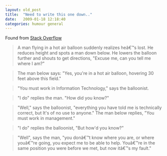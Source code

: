 ```yaml
---
layout: old_post
title:  "Need to write this one down.."
date:   2009-01-18 12:18:40 
categories: humour general 
---
```

Found from [Stack Overflow](http://stackoverflow.com/questions/234075/programmer-jokes-whats-your-best-one)

> A man flying in a hot air balloon suddenly realizes heâ€™s lost. He reduces height and spots a man down below. He lowers the balloon further and shouts to get directions, "Excuse me, can you tell me where I am?"

> The man below says: "Yes, you're in a hot air balloon, hovering 30 feet above this field."

> "You must work in Information Technology," says the balloonist.

> "I do" replies the man. "How did you know?"

> "Well," says the balloonist, "everything you have told me is technically correct, but It's of no use to anyone." The man below replies, "You must work in management."

> "I do" replies the balloonist, "But how'd you know?"

> "Well", says the man, "you donâ€™t know where you are, or where youâ€™re going, you expect me to be able to help. Youâ€™re in the same position you were before we met, but now itâ€™s my fault."
